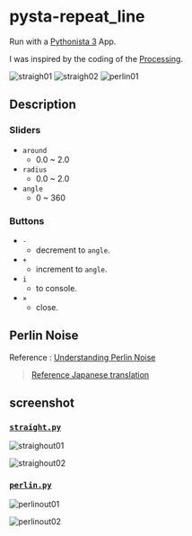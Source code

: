 # pysta-repeat_line

Run with a [Pythonista 3](http://omz-software.com/pythonista/) App.


I was inspired by the coding of the [Processing](https://processing.org/).


![straigh01](./screenshot/39E25B3F-5D1D-4612-88D1-6514ACF37788.png) ![straigh02](./screenshot/61A19421-29E0-4DDC-85FA-7E5845C0EBE0.png) ![perlin01](./screenshot/08C002CD-264C-4129-A365-02E5BB596FBB.png)


## Description

### Sliders

- `around`
	- 0.0 ~ 2.0
- `radius`
	- 0.0 ~ 2.0
- `angle`
	- 0 ~ 360

### Buttons

- `-`
	- decrement to `angle`.
- `+`
	- increment to `angle`.
- `i`
	- to console.
- `×`
	- close.



## Perlin Noise

Reference : [Understanding Perlin Noise](http://flafla2.github.io/2014/08/09/perlinnoise.html)

> [Reference Japanese translation](https://postd.cc/understanding-perlin-noise/)


## screenshot

### [`straight.py`](./straight.py)

![straighout01](./screenshot/CE29ECC6-FB77-4001-BE70-3C5A61D5E5B6.png)



![straighout02](./screenshot/6D04DBE7-2CA8-4055-9409-AF776E6BCD8A.png)

### [`perlin.py`](./perlin.py)

![perlinout01](./screenshot/60D405E5-C9F6-4404-AB0C-F64CB6F18037.png)


![perlinout02](./screenshot/D8DB0EEC-B086-4849-B4D3-645B153D2E75.png)
